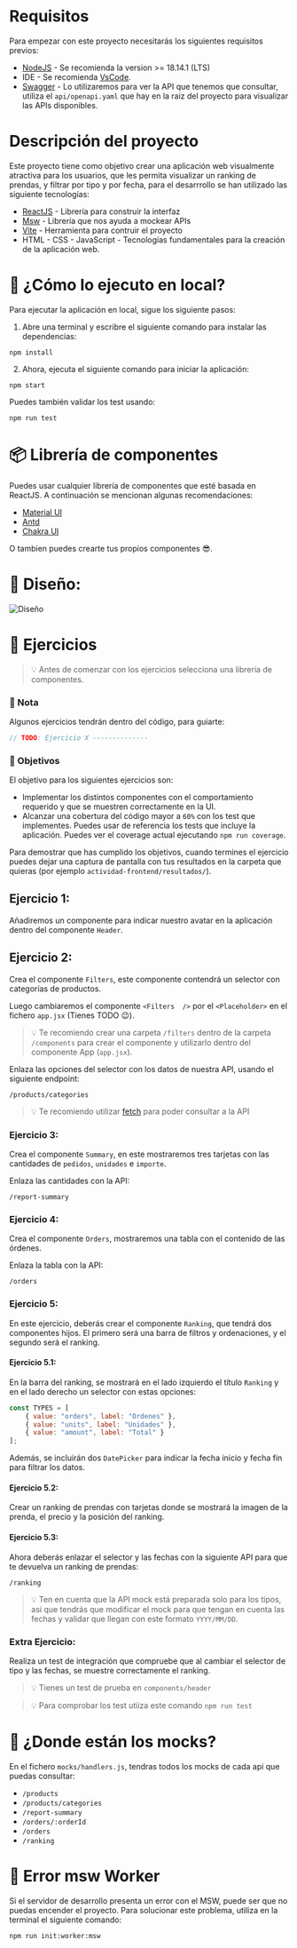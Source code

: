 # Requisitos

Para empezar con este proyecto necesitarás los siguientes requisitos previos:

- [NodeJS](https://nodejs.org/en/) - Se recomienda la version >= 18.14.1 (LTS)
- IDE - Se recomienda [VsCode](https://code.visualstudio.com/).
- [Swagger](https://editor.swagger.io/) - Lo utilizaremos para ver la API que tenemos que consultar, utiliza el `api/openapi.yaml` que hay en la raiz del proyecto para visualizar las APIs disponibles.

# Descripción del proyecto

Este proyecto tiene como objetivo crear una aplicación web visualmente atractiva para los usuarios, que les permita visualizar un ranking de prendas, y filtrar por tipo y por fecha, para el desarrrollo se han utilizado las siguiente tecnologías:

- [ReactJS](https://reactjs.org/) - Librería para construir la interfaz
- [Msw](https://mswjs.io/) - Librería que nos ayuda a mockear APIs
- [Vite](https://vitejs.dev/) - Herramienta para contruir el proyecto
- HTML - CSS - JavaScript - Tecnologías fundamentales para la creación de la aplicación web.

# 🚀 ¿Cómo lo ejecuto en local?

Para ejecutar la aplicación en local, sigue los siguiente pasos:

1. Abre una terminal y escribre el siguiente comando para instalar las dependencias:

```shell
npm install
```

2. Ahora, ejecuta el siguiente comando para iniciar la aplicación:

```shell
npm start
```

Puedes también validar los test usando:
```shell
npm run test
```

# 📦 Librería de componentes 

Puedes usar cualquier librería de componentes que esté basada en ReactJS. A continuación se mencionan algunas recomendaciones:

- [Material UI](https://mui.com/)
- [Antd](https://ant.design/)
- [Chakra UI](https://chakra-ui.com/)

O tambien puedes crearte tus propios componentes 😎.

# 🗽 Diseño:

![Diseño](./design.png)

# 💪 Ejercicios

>💡 Antes de comenzar con los ejercicios selecciona una librería de componentes.

### 📝 Nota 
Algunos ejercicios tendrán dentro del código, para guiarte:

```js
// TODO: Ejercicio X --------------
``` 

### :dart: Objetivos

El objetivo para los siguientes ejercicios son:
- Implementar los distintos componentes con el comportamiento requerido y que se muestren
  correctamente en la UI.
- Alcanzar una cobertura del código mayor a `60%` con los test que implementes. Puedes usar de referencia
  los tests que incluye la aplicación. Puedes ver el coverage actual ejecutando `npm run coverage`.

Para demostrar que has cumplido los objetivos, cuando termines el ejercicio puedes
dejar una captura de pantalla con tus resultados en la carpeta que quieras 
(por ejemplo `actividad-frontend/resultados/`).


## Ejercicio 1:

Añadiremos un componente para indicar nuestro avatar en la aplicación dentro del componente `Header`.

## Ejercicio 2:

Crea el componente `Filters`, este componente contendrá un selector con categorías de productos.

Luego cambiaremos el componente `<Filters  />` por el `<Placeholder>` en el fichero `app.jsx` (Tienes TODO 😉).

>💡 Te recomiendo crear una carpeta `/filters` dentro de la carpeta `/components` para crear el componente y utilizarlo dentro del componente App (`app.jsx`).


Enlaza las opciones del selector con los datos de nuestra API, usando el siguiente endpoint:

`/products/categories`

>💡 Te recomiendo utilizar [fetch](https://developer.mozilla.org/en-US/docs/Web/API/Fetch_API/Using_Fetch) para poder consultar a la API


### Ejercicio 3:

Crea el componente `Summary`, en este mostraremos tres tarjetas con las cantidades de `pedidos`, `unidades` e `importe`.

Enlaza las cantidades con la API:

`/report-summary`


### Ejercicio 4:

Crea el componente `Orders`, mostraremos una tabla con el contenido de las órdenes.

Enlaza la tabla con la API:

`/orders`

### Ejercicio 5:

En este ejercicio, deberás crear el componente `Ranking`, que tendrá dos componentes hijos. El primero será una barra de filtros y ordenaciones, y el segundo será el ranking.

#### Ejercicio 5.1:

En la barra del ranking, se mostrará en el lado izquierdo el título `Ranking` y en el lado derecho un selector con estas opciones:

```js
const TYPES = [
    { value: "orders", label: "Ordenes" },
    { value: "units", label: "Unidades" },
    { value: "amount", label: "Total" }
];
```

Además, se incluirán dos `DatePicker` para indicar la fecha inicio y fecha fin para filtrar los datos.

#### Ejercicio 5.2:

Crear un ranking de prendas con tarjetas donde se mostrará la imagen de la prenda, el precio y la posición del ranking.

#### Ejercicio 5.3:

Ahora deberás enlazar el selector y las fechas con la siguiente API para que te devuelva un ranking de prendas:

`/ranking`


>💡 Ten en cuenta que la API mock está preparada solo para los tipos, así que tendrás que modificar el mock para que tengan en cuenta las fechas y validar que llegan con este formato `YYYY/MM/DD`.

### Extra Ejercicio:

Realiza un test de integración que compruebe que al cambiar el selector de tipo y las fechas, se muestre correctamente el ranking.

>💡 Tienes un test de prueba en `components/header` 

>💡 Para comprobar los test utiiza este comando `npm run test`

# 🤔 ¿Donde están los mocks?

En el fichero `mocks/handlers.js`, tendras todos los mocks de cada api que puedas consultar:

- `/products`
- `/products/categories`
- `/report-summary`
- `/orders/:orderId`
- `/orders`
- `/ranking`

# 🥺 Error msw Worker

Si el servidor de desarrollo presenta un error con el MSW, puede ser que no puedas encender el proyecto. Para solucionar este problema, utiliza en la terminal el siguiente comando:

```shell
npm run init:worker:msw
```
